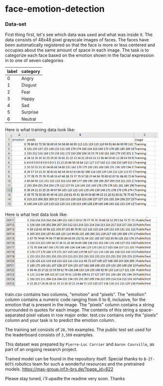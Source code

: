 # face-emotion-detection

### Data-set

First thing first, let's see which data was used and what was inside it. 
The data consists of 48x48 pixel grayscale images of faces. The faces have been automatically registered so that the face is more or less centered and occupies about the same amount of space in each image. The task is to categorize each face based on the emotion shown in the facial expression in to one of seven categories 

label   |    category
------|----------------
0|Angry
1|Disgust
2|Fear
3|Happy
4|Sad
5|Surprise
6|Neutral

Here is what training data look like: 
![title](https://github.com/nirajdevpandey/face-emotion-detection/blob/master/data-set/training_data.PNG)


Here is what test data look like: 
![title](https://github.com/nirajdevpandey/face-emotion-detection/blob/master/data-set/test_data.PNG)

train.csv contains two columns, "emotion" and "pixels". The "emotion" column contains a numeric code ranging from 0 to 6, inclusive, for the emotion that is present in the image. The "pixels" column contains a string surrounded in quotes for each image. The contents of this string a space-separated pixel values in row major order. test.csv contains only the "pixels" column and your task is to predict the emotion column.

The training set consists of `28,709` examples. The public test set used for the leaderboard consists of `3,589` examples.

This dataset was prepared by `Pierre-Luc Carrier` and `Aaron Courville`, as part of an ongoing research project. 

Trained model can be found in the repository itself. Special thanks to `B-IT-BOTS` robotics team for such a wonderful resources and the pretrained models. https://mas-group.inf.h-brs.de/?page_id=622

Please stay tuned, i'll upadte the readme very soon. Thanks 
